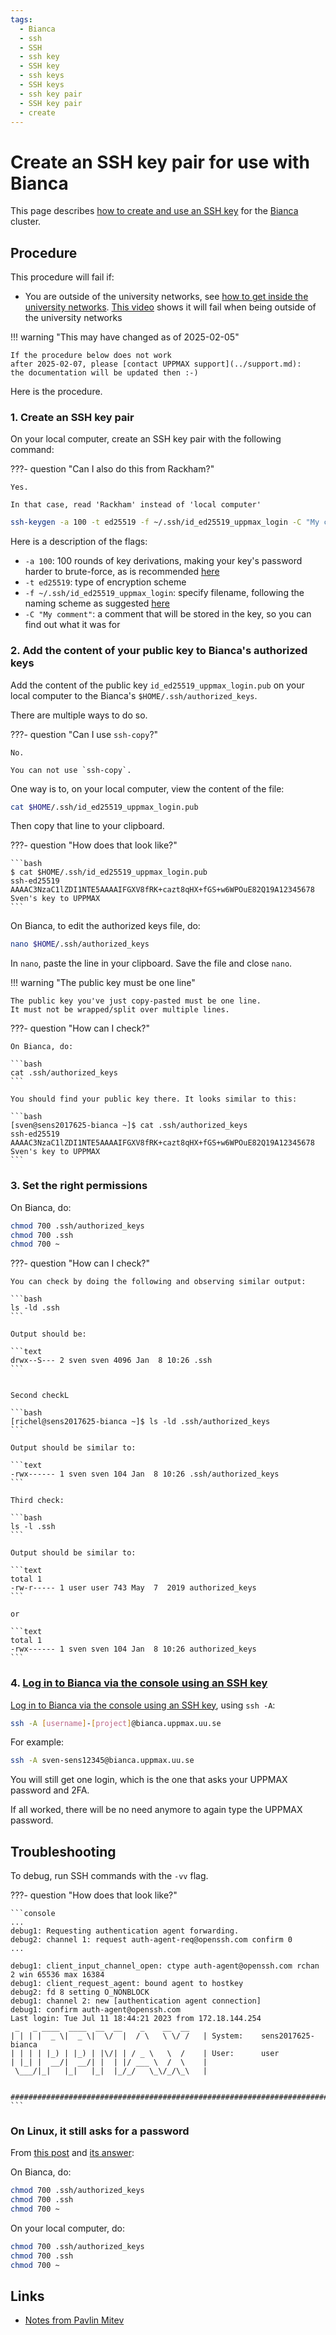 ```yaml
---
tags:
  - Bianca
  - ssh
  - SSH
  - ssh key
  - SSH key
  - ssh keys
  - SSH keys
  - ssh key pair
  - SSH key pair
  - create
---
```


# Create an SSH key pair for use with Bianca

This page describes [how to create and use an SSH key](ssh_key_use.md)
for the [Bianca](../cluster_guides/bianca.md) cluster.

## Procedure

This procedure will fail if:

- You are outside of the university networks,
  see [how to get inside the university networks](../getting_started/get_inside_sunet.md).
  [This video](https://youtu.be/-f0C66zIrwI) shows it will fail when being
  outside of the university networks

!!! warning "This may have changed as of 2025-02-05"

    If the procedure below does not work
    after 2025-02-07, please [contact UPPMAX support](../support.md):
    the documentation will be updated then :-)

Here is the procedure.

### 1. Create an SSH key pair

On your local computer, create an SSH key pair with the following command:

???- question "Can I also do this from Rackham?"

    Yes.

    In that case, read 'Rackham' instead of 'local computer'

```bash
ssh-keygen -a 100 -t ed25519 -f ~/.ssh/id_ed25519_uppmax_login -C "My comment"
```

Here is a description of the flags:

- `-a 100`:  100 rounds of key derivations, making your key's password harder to brute-force, as is recommended [here](https://security.stackexchange.com/a/144044)
- `-t ed25519`: type of encryption scheme
- `-f ~/.ssh/id_ed25519_uppmax_login`: specify filename, following the naming scheme as suggested [here](https://superuser.com/a/1261644)
- `-C "My comment"`: a comment that will be stored in the key, so you can find out what it was for

### 2. Add the content of your public key to Bianca's authorized keys

Add the content of the public key `id_ed25519_uppmax_login.pub`
on your local computer to the Bianca's `$HOME/.ssh/authorized_keys`.

There are multiple ways to do so.

???- question "Can I use `ssh-copy`?"

    No.

    You can not use `ssh-copy`.

One way is to, on your local computer, view the content of the file:

```bash
cat $HOME/.ssh/id_ed25519_uppmax_login.pub
```

Then copy that line to your clipboard.

???- question "How does that look like?"

    ```bash
    $ cat $HOME/.ssh/id_ed25519_uppmax_login.pub
    ssh-ed25519 AAAAC3NzaC1lZDI1NTE5AAAAIFGXV8fRK+cazt8qHX+fGS+w6WPOuE82Q19A12345678 Sven's key to UPPMAX
    ```

On Bianca, to edit the authorized keys file, do:

```bash
nano $HOME/.ssh/authorized_keys
```

In `nano`, paste the line in your clipboard.
Save the file and close `nano`.

!!! warning "The public key must be one line"

    The public key you've just copy-pasted must be one line.
    It must not be wrapped/split over multiple lines.

???- question "How can I check?"

    On Bianca, do:

    ```bash
    cat .ssh/authorized_keys 
    ```

    You should find your public key there. It looks similar to this:

    ```bash
    [sven@sens2017625-bianca ~]$ cat .ssh/authorized_keys 
    ssh-ed25519 AAAAC3NzaC1lZDI1NTE5AAAAIFGXV8fRK+cazt8qHX+fGS+w6WPOuE82Q19A12345678 Sven's key to UPPMAX
    ```

### 3. Set the right permissions

On Bianca, do:

```bash
chmod 700 .ssh/authorized_keys
chmod 700 .ssh
chmod 700 ~
```

???- question "How can I check?"

    You can check by doing the following and observing similar output:

    ```bash
    ls -ld .ssh
    ```

    Output should be:

    ```text
    drwx--S--- 2 sven sven 4096 Jan  8 10:26 .ssh
    ```


    Second checkL

    ```bash
    [richel@sens2017625-bianca ~]$ ls -ld .ssh/authorized_keys 
    ```

    Output should be similar to:

    ```text
    -rwx------ 1 sven sven 104 Jan  8 10:26 .ssh/authorized_keys
    ```

    Third check:

    ```bash
    ls -l .ssh
    ```

    Output should be similar to:

    ```text
    total 1
    -rw-r----- 1 user user 743 May  7  2019 authorized_keys
    ```

    or

    ```text
    total 1
    -rwx------ 1 sven sven 104 Jan  8 10:26 authorized_keys
    ```

### 4. [Log in to Bianca via the console using an SSH key](../getting_started/login_bianca_console_ssh_key.md)

[Log in to Bianca via the console using an SSH key](../getting_started/login_bianca_console_ssh_key.md),
using `ssh -A`:

```bash
ssh -A [username]-[project]@bianca.uppmax.uu.se
```

For example:

```bash
ssh -A sven-sens12345@bianca.uppmax.uu.se
```

You will still get one login, which is the one that asks your UPPMAX
password and 2FA.

If all worked, there will be no need anymore to again type the UPPMAX
password.

## Troubleshooting

To debug, run SSH commands with the `-vv` flag.

???- question "How does that look like?"

    ```console
    ...
    debug1: Requesting authentication agent forwarding.
    debug2: channel 1: request auth-agent-req@openssh.com confirm 0
    ...

    debug1: client_input_channel_open: ctype auth-agent@openssh.com rchan 2 win 65536 max 16384
    debug1: client_request_agent: bound agent to hostkey
    debug2: fd 8 setting O_NONBLOCK
    debug1: channel 2: new [authentication agent connection]
    debug1: confirm auth-agent@openssh.com
    Last login: Tue Jul 11 18:44:21 2023 from 172.18.144.254
     _   _ ____  ____  __  __    _    __  __
    | | | |  _ \|  _ \|  \/  |  / \   \ \/ /   | System:    sens2017625-bianca
    | | | | |_) | |_) | |\/| | / _ \   \  /    | User:      user
    | |_| |  __/|  __/| |  | |/ ___ \  /  \    |
     \___/|_|   |_|   |_|  |_/_/   \_\/_/\_\   |

      ###############################################################################
    ```

### On Linux, it still asks for a password

From [this post](https://unix.stackexchange.com/questions/26371/ssh-prompts-for-password-despite-ssh-authorized-keys)
and [its answer](https://unix.stackexchange.com/a/664213):

On Bianca, do:

```bash
chmod 700 .ssh/authorized_keys 
chmod 700 .ssh
chmod 700 ~
```

On your local computer, do:

```bash
chmod 700 .ssh/authorized_keys 
chmod 700 .ssh
chmod 700 ~
```

## Links

- [Notes from Pavlin Mitev](https://hackmd.io/@pmitev/SSH_tips)

